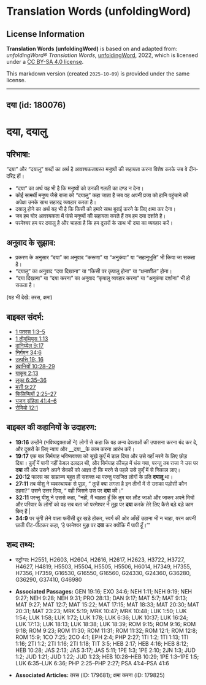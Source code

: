 # Translation Words (unfoldingWord)

## License Information

**Translation Words (unfoldingWord)** is based on and adapted from: _unfoldingWord® Translation Words_, [unfoldingWord](https://unfoldingword.org/utw), 2022, which is licensed under a [CC BY-SA 4.0 license](https://creativecommons.org/licenses/by-sa/4.0/legalcode.en).

This markdown version (created `2025-10-09`) is provided under the same license.



--------------------------------

## दया (id: 180076)

दया, दयालु
==========

परिभाषा:
--------

“दया” और “दयालु” शब्दों का अर्थ है आवश्यकताग्रस्त मनुष्यों की सहायता करना विशेष करके जब वे दीन\-दरिद्र हों।

* “दया” का अर्थ यह भी है कि मनुष्यों को उनकी गलती का दण्ड न देना।
* कोई सामर्थी मनुष्य जैसे राजा को “दयालु” कहा जाता है जब वह अपनी प्रजा को हानि पहुंचाने की अपेक्षा उनके साथ सहारद्र व्यवहार करता है।
* दयालु होने का अर्थ यह भी है कि किसी को हमारे साथ बुराई करने के लिए क्षमा कर देना।
* जब हम घोर आवश्यकता में फंसे मनुष्यों की सहायता करते हैं तब हम दया दर्शाते है।
* परमेश्वर हम पर दयालु है और चाहता है कि हम दूसरों के साथ भी दया का व्यवहार करें।

अनुवाद के सुझाव:
----------------

* प्रकरण के अनुसार “दया” का अनुवाद “करूणा” या “अनुकंपा” या “सहानुभूति” भी किया जा सकता है।
* “दयालु” का अनुवाद “दया दिखाना” या “किसी पर कृपालु होना” या “क्षमाशील” होना।
* “दया दिखाना” या “दया करना” का अनुवाद “कृपालु व्यवहार करना” या “अनुकंपा दर्शाना” भी हो सकता है।

(यह भी देखें: तरस, क्षमा)

बाइबल संदर्भ:
-------------

* [1 पतरस 1:3–5](https://ref.ly/1Pet0:0)
* [1 तीमुथियुस 1:13](https://ref.ly/1Tim0:0)
* [दानिय्येल 9:17](https://ref.ly/Dan9:17)
* [निर्गमन 34:6](https://ref.ly/Exod34:6)
* [उत्पत्ति 19: 16](https://ref.ly/Gen19:0)
* [इब्रानियों 10:28–29](https://ref.ly/Heb10:28-Heb10:29)
* [याकूब 2:13](https://ref.ly/Jas2:13)
* [लूका 6:35–36](https://ref.ly/Luke6:35-Luke6:36)
* [मत्ती 9:27](https://ref.ly/Matt9:27)
* [फिलिप्पियों 2:25–27](https://ref.ly/Phil2:25-Phil2:27)
* [भजन संहिता 41:4–6](rc://*/tn/help/psa/041/004)
* [रोमियो 12:1](https://ref.ly/Rom12:1)

बाइबल की कहानियों के उदाहरण:
----------------------------

* **19:16** उन्होंने (भविष्यद्वक्ताओं ने) लोगों से कहा कि वह अन्य देवताओं की उपासना करना बंद कर दे, और दूसरों के लिए न्याय और \_\_दया\_\_के काम करना आरंभ करें।
* **19:17** एक बार यिर्मयाह भविष्यवक्ता को सूखे कुएँ में डाल दिया और उसे वहाँ मरने के लिए छोड़ दिया। कुएँ में पानी नहीं केवल दलदल थी, और यिर्मयाह कीचड़ में धंस गया, परन्तु तब राजा ने उस पर **दया** की और उसने अपने सेवकों को आज्ञा दी कि मरने से पहले उसे कुएँ में से निकाल लाए।
* **20:12** फारस का साम्राज्य बहुत ही सशक्त था परन्तु पराजित लोगों के प्रति **दयालू** था।
* **27:11** तब यीशु ने व्यवस्थापक से पूछा, “ तुम्हें क्या लगता है इन तीनों में से उसका पड़ोसी कौन ठहरा?” उसने उत्तर दिया, “ वही जिसने उस पर **दया** की।”
* **32:11** परन्तु यीशु ने उससे कहा, "नही, मैं चाहता हूँ कि तुम घर लौट जाओ और जाकर अपने मित्रों और परिवार के लोगों को वह सब बता जो परमेश्वर ने तुझ पर **दया** करके तेरे लिए कैसे बड़े बड़े काम किए हैं \|
* **34:9** पर चुंगी लेने वाला फरीसी दूर खड़े होकर, स्वर्ग की ओर आँखें उठाना भी न चाहा, वरन अपनी छाती पीट\-पीटकर कहा, ‘हे परमेश्वर मुझ पर **दया** कर क्योंकि मैं पापी हूँ।’”

शब्द तथ्य:
----------

* स्ट्रोंग्स: H2551, H2603, H2604, H2616, H2617, H2623, H3722, H3727, H4627, H4819, H5503, H5504, H5505, H5506, H6014, H7349, H7355, H7356, H7359, G16530, G16550, G16560, G24330, G24360, G36280, G36290, G37410, G46980

* **Associated Passages:** GEN 19:16; EXO 34:6; NEH 1:11; NEH 9:19; NEH 9:27; NEH 9:28; NEH 9:31; PRO 28:13; DAN 9:17; MAT 5:7; MAT 9:13; MAT 9:27; MAT 12:7; MAT 15:22; MAT 17:15; MAT 18:33; MAT 20:30; MAT 20:31; MAT 23:23; MRK 5:19; MRK 10:47; MRK 10:48; LUK 1:50; LUK 1:54; LUK 1:58; LUK 1:72; LUK 1:78; LUK 6:36; LUK 10:37; LUK 16:24; LUK 17:13; LUK 18:13; LUK 18:38; LUK 18:39; ROM 9:15; ROM 9:16; ROM 9:18; ROM 9:23; ROM 11:30; ROM 11:31; ROM 11:32; ROM 12:1; ROM 12:8; ROM 15:9; 1CO 7:25; 2CO 4:1; EPH 2:4; PHP 2:27; 1TI 1:2; 1TI 1:13; 1TI 1:16; 2TI 1:2; 2TI 1:16; 2TI 1:18; TIT 3:5; HEB 2:17; HEB 4:16; HEB 8:12; HEB 10:28; JAS 2:13; JAS 3:17; JAS 5:11; 1PE 1:3; 1PE 2:10; 2JN 1:3; JUD 1:2; JUD 1:21; JUD 1:22; JUD 1:23; HEB 10:28–HEB 10:29; 1PE 1:3–1PE 1:5; LUK 6:35–LUK 6:36; PHP 2:25–PHP 2:27; PSA 41:4–PSA 41:6
* **Associated Articles:** तरस (ID: 179681); क्षमा करना (ID: 179825)

